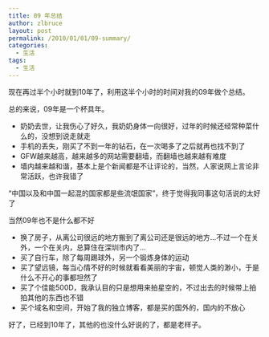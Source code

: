 ```yaml
---
title: 09 年总结
author: zlbruce
layout: post
permalink: /2010/01/01/09-summary/
categories:
  - 生活
tags:
  - 生活
---
```

现在再过半个小时就到10年了，利用这半个小时的时间对我的09年做个总结。

总的来说，09年是一个杯具年。

  * 奶奶去世，让我伤心了好久，我奶奶身体一向很好，过年的时候还经常种菜什么的，没想到说走就走
  * 手机的丢失，刚买了不到一年的钻石，在一次喝多了之后就再也找不到了
  * GFW越来越高，越来越多的网站需要翻墙，而翻墙也越来越有难度
  * 墙内越来越和谐，基本上是个新闻都是不让评论的，当然，人家说网上言论非常活跃，也许我错了

“中国以及和中国一起混的国家都是些流氓国家”，终于觉得我同事这句活说的太好了

当然09年也不是什么都不好

  * 换了房子，从离公司很远的地方搬到了离公司还是很远的地方…不过一个在关外，一个在关内，总算住在深圳市内了…
  * 买了自行车，除了每周踢球外，另一个锻炼身体的运动
  * 买了望远镜，每当心情不好的时候就看看美丽的宇宙，顿觉人类的渺小，于是什么不开心的事都坦然了
  * 买了个佳能500D，我承认目的只是想用来拍星空的，不过出去的时候带上拍拍其他的东西也不错
  * 买个域名和空间，开始了我的独立博客，都是买的国外的，国内的不放心

好了，已经到10年了，其他的也没什么好说的了，都是老样子。